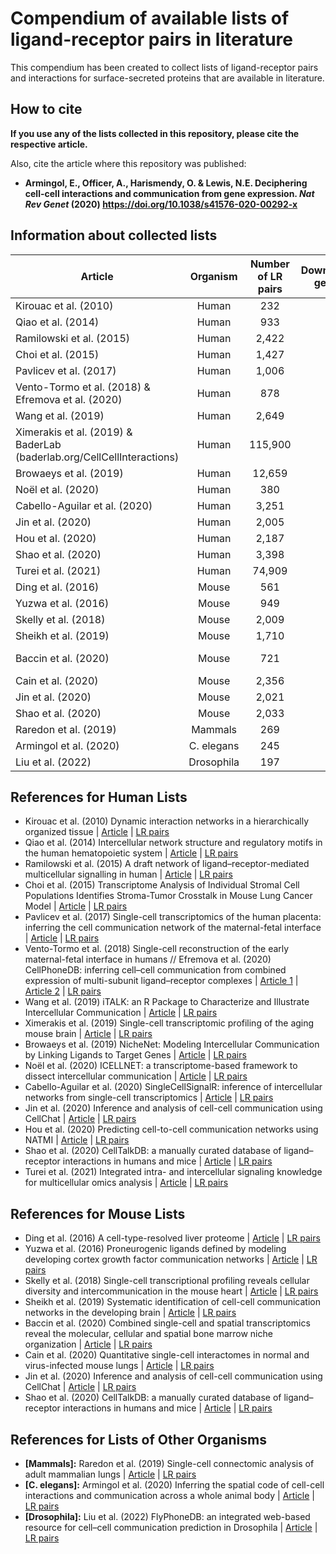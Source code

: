# Compendium of available lists of ligand-receptor pairs in literature

This compendium has been created to collect lists of ligand-receptor pairs
and interactions for surface-secreted proteins that are available in literature.

## How to cite

**If you use any of the lists collected in this repository, please cite the
respective article.**

Also, cite the article where this repository was published: 

- **Armingol, E., Officer, A., Harismendy, O. & Lewis, N.E. Deciphering cell-cell interactions
and communication from gene expression. *Nat Rev Genet* (2020) https://doi.org/10.1038/s41576-020-00292-x**

## Information about collected lists

| Article                                                                 |  Organism  | Number of LR pairs | Downstream genes? | Protein Complexes? | Functional Annotations? |     Associated Tool    |   |
|-------------------------------------------------------------------------|:----------:|:------------------:|:-----------------:|:------------------:|:-----------------------:|:----------------------:|---|
| Kirouac et al. (2010)                                                   |    Human   |         232        |                   |                    |                         |                        |   |
| Qiao et al. (2014)                                                      |    Human   |         933        |                   |                    |                         |                        |   |
| Ramilowski et al. (2015)                                                |    Human   |        2,422       |                   |                    |                         |                        |   |
| Choi et al. (2015)                                                      |    Human   |        1,427       |                   |                    |                         |                        |   |
| Pavlicev et al. (2017)                                                  |    Human   |        1,006       |                   |                    |                         |                        |   |
| Vento-Tormo et al. (2018)  & Efremova et al. (2020)                     |    Human   |         878        |                   |          X         |                         |       CellPhoneDB      |   |
| Wang et al. (2019)                                                      |    Human   |        2,649       |                   |                    |            X            |          iTalk         |   |
| Ximerakis et al. (2019) &  BaderLab (baderlab.org/CellCellInteractions) |    Human   |       115,900      |                   |                    |                         |                        |   |
| Browaeys et al. (2019)                                                  |    Human   |       12,659       |         X         |                    |                         |        NicheNet        |   |
| Noël et al. (2020)                                                      |    Human   |         380        |                   |          X         |            X            |        ICELLNET        |   |
| Cabello-Aguilar et al. (2020)                                           |    Human   |        3,251       |                   |                    |                         |    SingleCellSignalR   |   |
| Jin et al. (2020)                                                       |    Human   |        2,005       |                   |          X         |            X            |        CellChat        |   |
| Hou et al. (2020)                                                       |    Human   |        2,187       |                   |                    |                         |          NATMI         |   |
| Shao et al. (2020)                                                      |    Human   |        3,398       |                   |                    |                         |                        |   |
| Turei et al. (2021)                                                     |    Human   |       74,909       |         X         |          X         |            X            |                        |   |
| Ding et al. (2016)                                                      |    Mouse   |         561        |                   |                    |                         |                        |   |
| Yuzwa et al. (2016)                                                     |    Mouse   |         949        |                   |                    |                         |                        |   |
| Skelly et al. (2018)                                                    |    Mouse   |        2,009       |                   |                    |                         |                        |   |
| Sheikh et al. (2019)                                                    |    Mouse   |        1,710       |                   |                    |                         |                        |   |
| Baccin et al. (2020)                                                    |    Mouse   |         721        |                   |          X         |            X            | RNA-Magnet (Algorithm) |   |
| Cain et al. (2020)                                                      |    Mouse   |        2,356       |                   |                    |                         |                        |   |
| Jin et al. (2020)                                                       |    Mouse   |        2,021       |                   |          X         |            X            |        CellChat        |   |
| Shao et al. (2020)                                                      |    Mouse   |        2,033       |                   |                    |                         |                        |   |
| Raredon et al. (2019)                                                   |   Mammals  |         269        |                   |                    |            X            |                        |   |
| Armingol et al. (2020)                                                  | C. elegans |         245        |                   |                    |            X            |        cell2cell       |   |
| Liu et   al. (2022)                                                     | Drosophila |         197        |                   |                    |            X            |       FlyPhoneDB       | 1 |

## References for Human Lists

- Kirouac et al. (2010) Dynamic interaction networks in a hierarchically organized tissue
    | [Article](https://doi.org/10.1038/msb.2010.71)
    | [LR pairs](./Human/Human-2010-Kirouac-LR-pairs.xlsx)
- Qiao et al. (2014) Intercellular network structure and regulatory motifs in the human
 hematopoietic system
    | [Article](https://doi.org/10.15252/msb.20145141)
    |  [LR pairs](./Human/Human-2014-Qiao-LR-pairs.xlsx)
- Ramilowski et al. (2015) A draft network of ligand–receptor-mediated multicellular
 signalling in human
    | [Article](https://doi.org/10.1038/ncomms8866)
    | [LR pairs](./Human/Human-2015-Ramilowski-LR-pairs.txt)
- Choi et al. (2015) Transcriptome Analysis of Individual Stromal Cell Populations
 Identifies Stroma-Tumor Crosstalk in Mouse Lung Cancer Model
    | [Article](https://doi.org/10.1016/j.celrep.2015.01.040)
    | [LR pairs](./Human/Human-2015-Choi-LR-pairs.txt)
- Pavlicev et al. (2017) Single-cell transcriptomics of the human placenta: inferring
 the cell communication network of the maternal-fetal interface
    | [Article](https://doi.org/10.1101/gr.207597.116)
    | [LR pairs](./Human/Human-2017-Pavlicev-LR-pairs.xlsx)
- Vento-Tormo et al. (2018) Single-cell reconstruction of the early maternal-fetal
 interface in humans // Efremova et al. (2020) CellPhoneDB: inferring cell–cell communication
from combined expression of multi-subunit ligand–receptor complexes
    | [Article 1](https://doi.org/10.1038/s41586-018-0698-6)
    | [Article 2](https://doi.org/10.1038/s41596-020-0292-x)
    | [LR pairs](./Human/Human-2018-Vento-Tormo-LR-pairs.csv)
- Wang et al. (2019) iTALK: an R Package to Characterize and Illustrate
 Intercellular Communication
    | [Article](https://doi.org/10.1101/507871)
    | [LR pairs](./Human/Human-2019-Wang-LR-pairs.csv)
- Ximerakis et al. (2019) Single-cell transcriptomic profiling of
 the aging mouse brain
    | [Article](https://doi.org/10.1038/s41593-019-0491-3)
    | [LR pairs](./Human/Human-2019-Ximerakis-BaderLab-2017.txt.zip)
- Browaeys et al. (2019) NicheNet: Modeling Intercellular Communication
 by Linking Ligands to Target Genes
    | [Article](https://doi.org/10.1038/s41592-019-0667-5)
    | [LR pairs](./Human/Human-2019-Browaeys-LR-pairs.zip)
- Noël et al. (2020) ICELLNET: a transcriptome-based framework to
 dissect intercellular communication
    | [Article](https://doi.org/10.1101/2020.03.05.976878)
    | [LR pairs](./Human/Human-2020-Noël-LR-pairs.xlsx)
- Cabello-Aguilar et al. (2020) SingleCellSignalR: inference of intercellular networks
 from single-cell transcriptomics
    | [Article](https://doi.org/10.1093/nar/gkaa183)
    | [LR pairs](./Human/Human-2020-Cabello-Aguilar-LR-pairs.csv)
- Jin et al. (2020) Inference and analysis of cell-cell communication using CellChat
    | [Article](https://doi.org/10.1101/2020.07.21.214387) 
    | [LR pairs](./Human/Human-2020-Jin-LR-pairs.csv)
- Hou et al. (2020) Predicting cell-to-cell communication networks using NATMI
    | [Article](https://doi.org/10.1038/s41467-020-18873-z) 
    | [LR pairs](./Human/Human-2020-Hou-LR-pairs.xlsx)
- Shao et al. (2020) CellTalkDB: a manually curated database of ligand–receptor 
 interactions in humans and mice
    | [Article](https://doi.org/10.1093/bib/bbaa269) 
    | [LR pairs](./Human/Human-2020-Shao-LR-pairs.txt)
- Turei et al. (2021) Integrated intra- and intercellular signaling knowledge for
  multicellular omics analysis
    | [Article](https://doi.org/10.15252/msb.20209923) 
    | [LR pairs](./Human/Human-2021-OmniPath-Turei.zip)  
    
## References for Mouse Lists

- Ding et al. (2016) A cell-type-resolved liver proteome
    | [Article](https://doi.org/10.1074/mcp.M116.060145)
    | [LR pairs](./Mouse/Mouse-2016-Ding-LR-pairs.xlsx)
- Yuzwa et al. (2016) Proneurogenic ligands defined by
 modeling developing cortex growth factor communication networks
    | [Article](https://doi.org/10.1016/j.neuron.2016.07.037)
    | [LR pairs](./Mouse/Mouse-2016-Yuzwa-LR-pairs.xlsx)
- Skelly et al. (2018) Single-cell transcriptional profiling reveals cellular
 diversity and intercommunication in the mouse heart
    | [Article](https://doi.org/10.1016/j.celrep.2017.12.072)
    | [LR pairs](./Mouse/Mouse-2018-Skelly-LR-pairs.xlsx)
 - Sheikh et al. (2019) Systematic identification of
  cell-cell communication networks in the developing brain
    | [Article](https://doi.org/10.1016/j.isci.2019.10.026)
    | [LR pairs](./Mouse/Mouse-2019-Sheikh-LR-pairs.xlsx)
- Baccin et al. (2020) Combined single-cell and spatial transcriptomics reveal the molecular,
 cellular and spatial bone marrow niche organization
    | [Article](https://doi.org/10.1038/s41556-019-0439-6)
    | [LR pairs](./Mouse/Mouse-2020-Baccin-LR-pairs.xlsx)
 - Cain et al. (2020) Quantitative single-cell interactomes
  in normal and virus-infected mouse lungs
    | [Article](https://doi.org/10.1101/2020.02.05.936054)
    | [LR pairs](./Mouse/Mouse-2020-Cain-LR-pairs.xlsx)
- Jin et al. (2020) Inference and analysis of cell-cell communication using CellChat
    | [Article](https://doi.org/10.1101/2020.07.21.214387) 
    | [LR pairs](./Mouse/Mouse-2020-Jin-LR-pairs.csv)
- Shao et al. (2020) CellTalkDB: a manually curated database of ligand–receptor 
 interactions in humans and mice
    | [Article](https://doi.org/10.1093/bib/bbaa269) 
    | [LR pairs](./Mouse/Mouse-2020-Shao-LR-pairs.txt)

## References for Lists of Other Organisms

- **[Mammals]:** Raredon et al. (2019) Single-cell connectomic analysis of
adult mammalian lungs
    | [Article](https://doi.org/10.1126/sciadv.aaw3851)
    | [LR pairs](./Others/Mammals-2019-Raredon-LR-pairs.xlsx)
- **[C. elegans]:** Armingol et al. (2020) Inferring the spatial code of cell-cell interactions
 and communication across a whole animal body
    | [Article](https://doi.org/10.1101/2020.11.22.392217)
    | [LR pairs](./Others/Celegans-2020-Armingol-LR-pairs.xlsx)
- **[Drosophila]:** Liu et al. (2022) FlyPhoneDB: an integrated web-based resource for cell–cell
 communication prediction in Drosophila
    | [Article](https://doi.org/10.1093/genetics/iyab235)
    | [LR pairs](./Others/Drosophila-2022-Liu-LR-pairs.xlsx)